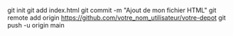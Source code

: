 git init
git add index.html
git commit -m "Ajout de mon fichier HTML"
git remote add origin https://github.com/votre_nom_utilisateur/votre-depot
git push -u origin main
